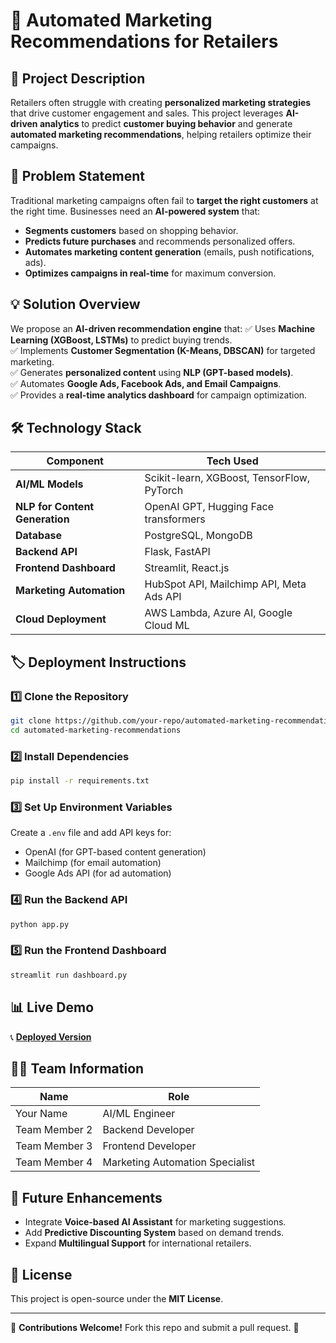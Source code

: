 # 🛒 Automated Marketing Recommendations for Retailers  

## 📌 Project Description  
Retailers often struggle with creating **personalized marketing strategies** that drive customer engagement and sales. This project leverages **AI-driven analytics** to predict **customer buying behavior** and generate **automated marketing recommendations**, helping retailers optimize their campaigns.

## 🚀 Problem Statement  
Traditional marketing campaigns often fail to **target the right customers** at the right time. Businesses need an **AI-powered system** that:
- **Segments customers** based on shopping behavior.
- **Predicts future purchases** and recommends personalized offers.
- **Automates marketing content generation** (emails, push notifications, ads).
- **Optimizes campaigns in real-time** for maximum conversion.

## 💡 Solution Overview  
We propose an **AI-driven recommendation engine** that:
✅ Uses **Machine Learning (XGBoost, LSTMs)** to predict buying trends.  
✅ Implements **Customer Segmentation (K-Means, DBSCAN)** for targeted marketing.  
✅ Generates **personalized content** using **NLP (GPT-based models)**.  
✅ Automates **Google Ads, Facebook Ads, and Email Campaigns**.  
✅ Provides a **real-time analytics dashboard** for campaign optimization.  

## 🛠️ Technology Stack  
| Component | Tech Used |
|-----------|----------|
| **AI/ML Models** | Scikit-learn, XGBoost, TensorFlow, PyTorch |
| **NLP for Content Generation** | OpenAI GPT, Hugging Face transformers |
| **Database** | PostgreSQL, MongoDB |
| **Backend API** | Flask, FastAPI |
| **Frontend Dashboard** | Streamlit, React.js |
| **Marketing Automation** | HubSpot API, Mailchimp API, Meta Ads API |
| **Cloud Deployment** | AWS Lambda, Azure AI, Google Cloud ML |

## 🏷️ Deployment Instructions  
### **1️⃣ Clone the Repository**  
```bash
git clone https://github.com/your-repo/automated-marketing-recommendations.git
cd automated-marketing-recommendations
```

### **2️⃣ Install Dependencies**  
```bash
pip install -r requirements.txt
```

### **3️⃣ Set Up Environment Variables**  
Create a `.env` file and add API keys for:  
- OpenAI (for GPT-based content generation)  
- Mailchimp (for email automation)  
- Google Ads API (for ad automation)  

### **4️⃣ Run the Backend API**  
```bash
python app.py
```

### **5️⃣ Run the Frontend Dashboard**  
```bash
streamlit run dashboard.py
```

## 📊 Live Demo  
📞 **[Deployed Version](https://your-deployment-link.com)**  

## 👨‍💻 Team Information  
| Name | Role |
|------|------|
| Your Name | AI/ML Engineer |
| Team Member 2 | Backend Developer |
| Team Member 3 | Frontend Developer |
| Team Member 4 | Marketing Automation Specialist |

## 🎯 Future Enhancements  
- Integrate **Voice-based AI Assistant** for marketing suggestions.  
- Add **Predictive Discounting System** based on demand trends.  
- Expand **Multilingual Support** for international retailers.  

## 🐝 License  
This project is open-source under the **MIT License**.  

---  
🔹 **Contributions Welcome!** Fork this repo and submit a pull request. 🚀
